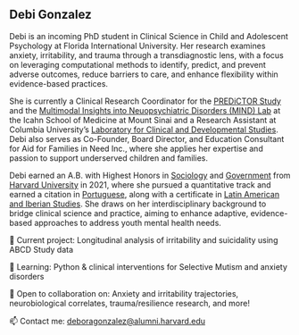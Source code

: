 ## Debi Gonzalez

Debi is an incoming PhD student in Clinical Science in Child and Adolescent Psychology at Florida International University. Her research examines anxiety, irritability, and trauma through a transdiagnostic lens, with a focus on leveraging computational methods to identify, predict, and prevent adverse outcomes, reduce barriers to care, and enhance flexibility within evidence-based practices.

She is currently a Clinical Research Coordinator for the [PREDiCTOR Study](https://impact-mh.org/awardees/predictor/) and the [Multimodal Insights into Neuopsychiatric Disorders (MIND) Lab](https://mindlabresearch.com/) at the Icahn School of Medicine at Mount Sinai and a Research Assistant at Columbia University’s [Laboratory for Clinical and Developmental Studies](https://www.clinicaldevelopmentalstudies.com/research). Debi also serves as Co-Founder, Board Director, and Education Consultant for Aid for Families in Need Inc., where she applies her expertise and passion to support underserved children and families.

Debi earned an A.B. with Highest Honors in [Sociology](https://sociology.fas.harvard.edu/pages/undergraduate) and [Government](https://www.gov.harvard.edu/undergraduate/programs-of-study/data-science/) from [Harvard University](https://college.harvard.edu/) in 2021, where she pursued a quantitative track and earned a citation in [Portuguese](https://rll.fas.harvard.edu/language-programs), along with a certificate in [Latin American and Iberian Studies](https://prod-drclas2.drupalsites.harvard.edu/certificate-program). She draws on her interdisciplinary background to bridge clinical science and practice, aiming to enhance adaptive, evidence-based approaches to address youth mental health needs.

🔭 Current project: Longitudinal analysis of irritability and suicidality using ABCD Study data

🌱 Learning: Python & clinical interventions for Selective Mutism and anxiety disorders

🤝 Open to collaboration on: Anxiety and irritability trajectories, neurobiological correlates, trauma/resilience research, and more!

📫 Contact me: deboragonzalez@alumni.harvard.edu


